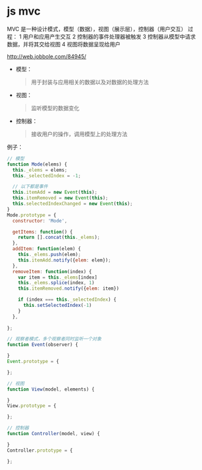 # js mvc

MVC 是一种设计模式，模型（数据），视图（展示层），控制器（用户交互）
过程：
1 用户和应用产生交互
2 控制器的事件处理器被触发
3 控制器从模型中请求数据，并将其交给视图
4 视图将数据呈现给用户

http://web.jobbole.com/84945/

- 模型：
  > 用于封装与应用相关的数据以及对数据的处理方法
- 视图：
  > 监听模型的数据变化
- 控制器：
  > 接收用户的操作，调用模型上的处理方法


例子：
```js
// 模型
function Mode(elems) {
  this._elems = elems;
  this._selectedIndex = -1;

  // 以下都是事件
  this.itemAdd = new Event(this);
  this.itemRemoved = new Event(this);
  this.selectedIndexChanged = new Event(this);
}
Mode.prototype = {
  constructor: 'Mode',

  getItems: function() {
    return [].concat(this._elems);
  },
  addItem: function(elem) {
    this._elems.push(elem);
    this.itemAdd.notify({elem: elem});
  },
  removeItem: function(index) {
    var item = this._elems[index]
    this._elems.splice(index, 1)
    this.itemRemoved.notify({elem: item})

    if (index === this._selectedIndex) {
      this.setSelectedIndex(-1)
    }
  },
  
};

// 观察者模式，多个观察者同时监听一个对象
function Event(observer) {

}
Event.prototype = {

};

// 视图
function View(model, elements) {

}
View.prototype = {

};

// 控制器
function Controller(model, view) {

}
Controller.prototype = {

};

```




